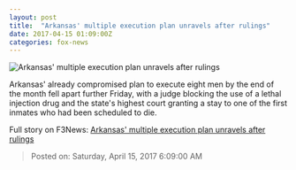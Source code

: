 ```yaml
---
layout: post
title:  "Arkansas' multiple execution plan unravels after rulings"
date: 2017-04-15 01:09:00Z
categories: fox-news
---
```


![Arkansas' multiple execution plan unravels after rulings](http://a57.foxnews.com/images.foxnews.com/content/fox-news/us/2017/04/14/arkansas-multiple-execution-plan-unravels-after-rulings/_jcr_content/par/featured-media/media-0.img.jpg/0/0/1492219156020.jpg?ve=1)

Arkansas' already compromised plan to execute eight men by the end of the month fell apart further Friday, with a judge blocking the use of a lethal injection drug and the state's highest court granting a stay to one of the first inmates who had been scheduled to die.


Full story on F3News: [Arkansas' multiple execution plan unravels after rulings](http://www.f3nws.com/n/R2yuYF)

> Posted on: Saturday, April 15, 2017 6:09:00 AM
